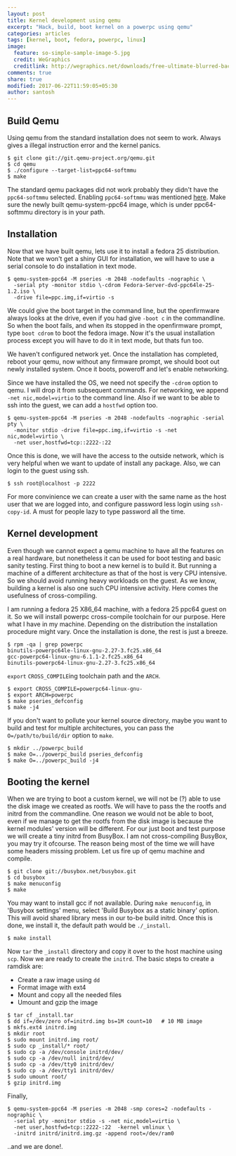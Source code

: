 ```yaml
---
layout: post
title: Kernel development using qemu
excerpt: "Hack, build, boot kernel on a powerpc using qemu"
categories: articles
tags: [kernel, boot, fedora, powerpc, linux]
image:
  feature: so-simple-sample-image-5.jpg
  credit: WeGraphics
  creditlink: http://wegraphics.net/downloads/free-ultimate-blurred-background-pack/
comments: true
share: true
modified: 2017-06-22T11:59:05+05:30
author: santosh
---
```


## Build Qemu

Using qemu from the standard installation does not seem to work. Always gives a
illegal instruction error and the kernel panics.

```consoleell
$ git clone git://git.qemu-project.org/qemu.git
$ cd qemu
$ ./configure --target-list=ppc64-softmmu
$ make
```

The standard qemu packages did not work probably they didn't have the
`ppc64-softmmu` selected. Enabling `ppc64-softmmu` was
mentioned
[here](http://jk.ozlabs.org/blog/post/157/powerpc-testing-without-powerpc-hardware/).
Make sure the newly built qemu-system-ppc64 image, which is under ppc64-softmmu
directory is in your path.

## Installation

Now that we have built qemu, lets use it to install a fedora 25
distribution. Note that we won't get a shiny GUI for installation, we will have
to use a serial console to do installation in text mode.

```console
$ qemu-system-ppc64 -M pseries -m 2048 -nodefaults -nographic \
  -serial pty -monitor stdio \-cdrom Fedora-Server-dvd-ppc64le-25-1.2.iso \
  -drive file=ppc.img,if=virtio -s
```

We could give the boot target in the command line, but the openfirmware
always looks at the drive, even if you had give `-boot c` in the commandline. So
when the boot fails, and when its stopped in the openfirmware prompt, type `boot
cdrom` to boot the fedora image. Now it's the usual installation process except
you will have to do it in text mode, but thats fun too.

We haven't configured network yet. Once the installation has completed, reboot
your qemu, now without any firmware prompt, we should boot out newly installed
system. Once it boots, poweroff and let's enable networking.

Since we have installed the OS, we need not specify the `-cdrom` option to
qemu. I will drop it from subsequent commands. For networking, we append `-net
nic,model=virtio` to the command line. Also if we want to be able to ssh into
the guest, we can add a `hostfwd` option too.

```console
$ qemu-system-ppc64 -M pseries -m 2048 -nodefaults -nographic -serial pty \
  -monitor stdio -drive file=ppc.img,if=virtio -s -net nic,model=virtio \
  -net user,hostfwd=tcp::2222-:22
```

Once this is done, we will have the access to the outside network, which is very
helpful when we want to update of install any package. Also, we can login to the
guest using ssh.

```console
$ ssh root@localhost -p 2222
```

For more convinience we can create a user with the same name as the host user
that we are logged into, and configure password less login using
`ssh-copy-id`. A must for people lazy to type password all the time.

## Kernel development

Even though we cannot expect a qemu machine to have all the features on a real
hardware, but nonetheless it can be used for boot testing and basic sanity
testing. First thing to boot a new kernel is to build it. But running a machine
of a different architecture as that of the host is very CPU intensive. So we
should avoid running heavy workloads on the guest. As we know, building a kernel
is also one such CPU intensive activity. Here comes the usefulness of
cross-compiling.

I am running a fedora 25 X86_64 machine, with a fedora 25 ppc64 guest on it. So
we will install powerpc cross-compile toolchain for our purpose. Here what I
have in my machine. Depending on the distribution the installation procedure
might vary. Once the installation is done, the rest is just a breeze.

```console
$ rpm -qa | grep powerpc
binutils-powerpc64le-linux-gnu-2.27-3.fc25.x86_64
gcc-powerpc64-linux-gnu-6.1.1-2.fc25.x86_64
binutils-powerpc64-linux-gnu-2.27-3.fc25.x86_64
```

`export` `CROSS_COMPILE`ing toolchain path and the `ARCH`.

```console
$ export CROSS_COMPILE=powerpc64-linux-gnu-
$ export ARCH=powerpc
$ make pseries_defconfig
$ make -j4
```

If you don't want to pollute your kernel source directory, maybe you want to
build and test for multiple architectures, you can pass the
`O=/path/to/build/dir` option to `make`.

```console
$ mkdir ../powerpc_build
$ make O=../powerpc_build pseries_defconfig
$ make O=../powerpc_build -j4
```

## Booting the kernel

When we are trying to boot a custom kernel, we will not be (?) able to use the
disk image we created as rootfs. We will have to pass the the rootfs and initrd
from the commandline. One reason we would not be able to boot, even if we manage
to get the rootfs from the disk image is because the kernel modules' version
will be different. For our just boot and test purpose we will create a tiny
initrd from BusyBox. I am not cross-compiling BusyBox, you may try it
ofcourse. The reason being most of the time we will have some headers missing
problem. Let us fire up of qemu machine and compile.

```console
$ git clone git://busybox.net/busybox.git
$ cd busybox
$ make menuconfig
$ make
```

You may want to install gcc if not available. During `make menuconfig`, in
'Busybox settings' menu, select 'Build Busybox as a static binary' option. This
will avoid shared library mess in our to-be build initrd. Once this is done, we
install it, the default path would be `./_install`.

```console
$ make install
```

Now `tar` the `_install` directory and copy it over to the host machine using
`scp`. Now we are ready to create the `initrd`. The basic steps to create a
ramdisk are:

  - Create a raw image using `dd`
  - Format image with ext4
  - Mount and copy all the needed files
  - Umount and gzip the image

```console
$ tar cf _install.tar
$ dd if=/dev/zero of=initrd.img bs=1M count=10   # 10 MB image
$ mkfs.ext4 initrd.img
$ mkdir root
$ sudo mount initrd.img root/
$ sudo cp _install/* root/
$ sudo cp -a /dev/console initrd/dev/
$ sudo cp -a /dev/null initrd/dev/
$ sudo cp -a /dev/tty0 initrd/dev/
$ sudo cp -a /dev/tty1 initrd/dev/
$ sudo umount root/
$ gzip initrd.img
```

Finally,

```console
$ qemu-system-ppc64 -M pseries -m 2048 -smp cores=2 -nodefaults -nographic \
  -serial pty -monitor stdio -s -net nic,model=virtio \
  -net user,hostfwd=tcp::2222-:22  -kernel vmlinux \
  -initrd initrd/initrd.img.gz -append root=/dev/ram0
```

..and we are done!.
